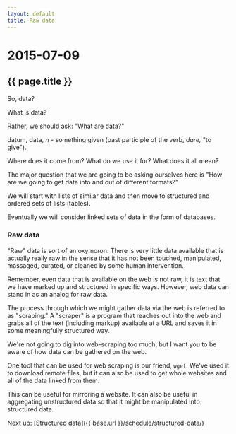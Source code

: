 ```yaml
---
layout: default
title: Raw data
---
```


# 2015-07-09
## {{ page.title }}

So, data? 

What is data? 

Rather, we should ask: "What are data?" 

datum, data, *n* - something given (past participle of the verb, *dare,* "to give").

Where does it come from? What do we use it for? What does it all mean? 

The major question that we are going to be asking ourselves here is "How are we going to get data into and out of different formats?" 

We will start with lists of similar data and then move to structured and ordered sets of lists (tables). 

Eventually we will consider linked sets of data in the form of databases.

### Raw data

"Raw" data is sort of an oxymoron. 
There is very little data available that is actually really raw in the sense that it has not been touched, manipulated, massaged, curated, or cleaned by some human intervention. 

Remember, even data that is available on the web is not raw, it is text that we have marked up and structured in specific ways. 
However, web data can stand in as an analog for raw data. 

The process through which we might gather data via the web is referred to as "scraping." 
A "scraper" is a program that reaches out into the web and grabs all of the text (including markup) available at a URL and saves it in some meaningfully structured way. 

We're not going to dig into web-scraping too much, but I want you to be aware of how data can be gathered on the web. 

One tool that can be used for web scraping is our friend, `wget`. 
We've used it to download remote files, but it can also be used to get whole websites and all of the data linked from them. 

This can be useful for mirroring a website. 
It can also be useful in aggregating unstructured data so that it might be manipulated into structured data. 

Next up: [Structured data]({{ base.url }}/schedule/structured-data/)